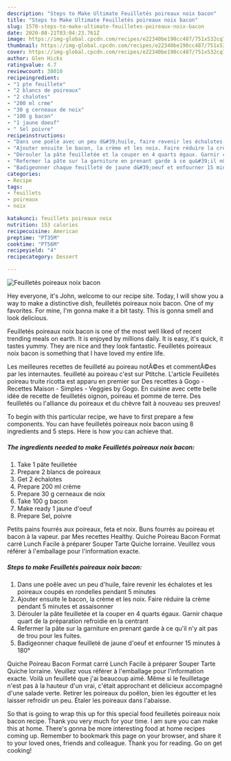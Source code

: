 ```yaml
---
description: "Steps to Make Ultimate Feuilletés poireaux noix bacon"
title: "Steps to Make Ultimate Feuilletés poireaux noix bacon"
slug: 1570-steps-to-make-ultimate-feuilletes-poireaux-noix-bacon
date: 2020-08-21T03:04:23.761Z
image: https://img-global.cpcdn.com/recipes/e22340be190cc487/751x532cq70/feuilletes-poireaux-noix-bacon-photo-principale-de-la-recette.jpg
thumbnail: https://img-global.cpcdn.com/recipes/e22340be190cc487/751x532cq70/feuilletes-poireaux-noix-bacon-photo-principale-de-la-recette.jpg
cover: https://img-global.cpcdn.com/recipes/e22340be190cc487/751x532cq70/feuilletes-poireaux-noix-bacon-photo-principale-de-la-recette.jpg
author: Glen Hicks
ratingvalue: 4.7
reviewcount: 38010
recipeingredient:
- "1 pte feuillete"
- "2 blancs de poireaux"
- "2 chalotes"
- "200 ml crme"
- "30 g cerneaux de noix"
- "100 g bacon"
- "1 jaune doeuf"
- " Sel poivre"
recipeinstructions:
- "Dans une poêle avec un peu d&#39;huile, faire revenir les échalotes et les poireaux coupés en rondelles pendant 5 minutes"
- "Ajouter ensuite le bacon, la crème et les noix. Faire réduire la crème pendant 5 minutes et assaisonner"
- "Dérouler la pâte feuilletée et la couper en 4 quarts égaux. Garnir chaque quart de la préparation refroidie en la centrant"
- "Refermer la pâte sur la garniture en prenant garde à ce qu&#39;il n&#39;y ait pas de trou pour les fuites."
- "Badigeonner chaque feuilleté de jaune d&#39;oeuf et enfourner 15 minutes à 180°"
categories:
- Recipe
tags:
- feuillets
- poireaux
- noix

katakunci: feuillets poireaux noix 
nutrition: 153 calories
recipecuisine: American
preptime: "PT35M"
cooktime: "PT56M"
recipeyield: "4"
recipecategory: Dessert

---
```



![Feuilletés poireaux noix bacon](https://img-global.cpcdn.com/recipes/e22340be190cc487/751x532cq70/feuilletes-poireaux-noix-bacon-photo-principale-de-la-recette.jpg)

Hey everyone, it's John, welcome to our recipe site. Today, I will show you a way to make a distinctive dish, feuilletés poireaux noix bacon. One of my favorites. For mine, I'm gonna make it a bit tasty. This is gonna smell and look delicious.

Feuilletés poireaux noix bacon is one of the most well liked of recent trending meals on earth. It is enjoyed by millions daily. It is easy, it's quick, it tastes yummy. They are nice and they look fantastic. Feuilletés poireaux noix bacon is something that I have loved my entire life.

Les meilleures recettes de feuilleté au poireau notÃ©es et commentÃ©es par les internautes. feuilleté au poireau c&#39;est sur Ptitche. L&#39;article Feuilletés poireau truite ricotta est apparu en premier sur Des recettes à Gogo - Recettes Maison - Simples - Veggies by Gogo. En cuisine avec cette belle idée de recette de feuilletés oignon, poireau et pomme de terre. Des feuilletés ou l&#39;alliance du poireaux et du chèvre fait à nouveau ses preuves!


To begin with this particular recipe, we have to first prepare a few components. You can have feuilletés poireaux noix bacon using 8 ingredients and 5 steps. Here is how you can achieve that.

<!--inarticleads1-->

##### The ingredients needed to make Feuilletés poireaux noix bacon:

1. Take 1 pâte feuilletée
1. Prepare 2 blancs de poireaux
1. Get 2 échalotes
1. Prepare 200 ml crème
1. Prepare 30 g cerneaux de noix
1. Take 100 g bacon
1. Make ready 1 jaune d&#39;oeuf
1. Prepare  Sel, poivre


Petits pains fourrés aux poireaux, feta et noix. Buns fourrés au poireau et bacon à la vapeur. par Mes recettes Healthy. Quiche Poireau Bacon Format carré Lunch Facile à préparer Souper Tarte Quiche lorraine. Veuillez vous référer à l&#39;emballage pour l&#39;information exacte. 

<!--inarticleads2-->

##### Steps to make Feuilletés poireaux noix bacon:

1. Dans une poêle avec un peu d&#39;huile, faire revenir les échalotes et les poireaux coupés en rondelles pendant 5 minutes
1. Ajouter ensuite le bacon, la crème et les noix. Faire réduire la crème pendant 5 minutes et assaisonner
1. Dérouler la pâte feuilletée et la couper en 4 quarts égaux. Garnir chaque quart de la préparation refroidie en la centrant
1. Refermer la pâte sur la garniture en prenant garde à ce qu&#39;il n&#39;y ait pas de trou pour les fuites.
1. Badigeonner chaque feuilleté de jaune d&#39;oeuf et enfourner 15 minutes à 180°


Quiche Poireau Bacon Format carré Lunch Facile à préparer Souper Tarte Quiche lorraine. Veuillez vous référer à l&#39;emballage pour l&#39;information exacte. Voilà un feuilleté que j&#39;ai beaucoup aimé. Même si le feuilletage n&#39;est pas à la hauteur d&#39;un vrai, c&#39;était approchant et délicieux accompagné d&#39;une salade verte. Retirer les poireaux du poêlon, bien les égoutter et les laisser refroidir un peu. Étaler les poireaux dans l&#39;abaisse. 

So that is going to wrap this up for this special food feuilletés poireaux noix bacon recipe. Thank you very much for your time. I am sure you can make this at home. There's gonna be more interesting food at home recipes coming up. Remember to bookmark this page on your browser, and share it to your loved ones, friends and colleague. Thank you for reading. Go on get cooking!
